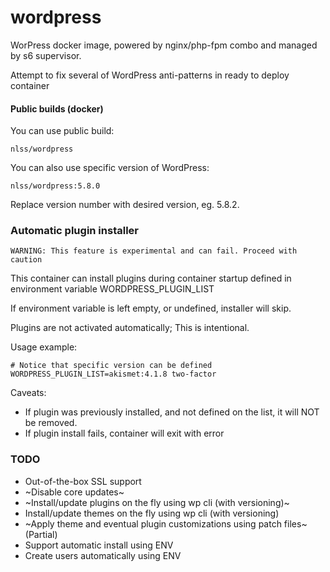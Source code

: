 # wordpress
WorPress docker image, powered by nginx/php-fpm combo and managed by s6 supervisor.

Attempt to fix several of WordPress anti-patterns in ready to deploy container

#### Public builds (docker)

You can use public build:
```
nlss/wordpress
```

You can also use specific version of WordPress:
```
nlss/wordpress:5.8.0
```

Replace version number with desired version, eg. 5.8.2.

### Automatic plugin installer
```
WARNING: This feature is experimental and can fail. Proceed with caution
```

This container can install plugins during container startup defined in environment variable WORDPRESS_PLUGIN_LIST

If environment variable is left empty, or undefined, installer will skip.

Plugins are not activated automatically; This is intentional.  

Usage example:
```
# Notice that specific version can be defined
WORDPRESS_PLUGIN_LIST=akismet:4.1.8 two-factor
```
Caveats:
* If plugin was previously installed, and not defined on the list, it will NOT be removed.
* If plugin install fails, container will exit with error

### TODO
* Out-of-the-box SSL support
* ~Disable core updates~
* ~Install/update plugins on the fly using wp cli (with versioning)~
* Install/update themes on the fly using wp cli (with versioning)
* ~Apply theme and eventual plugin customizations using patch files~ (Partial)
* Support automatic install using ENV
* Create users automatically using ENV
